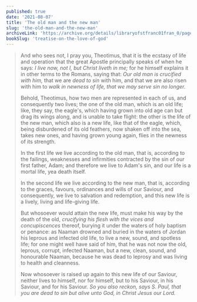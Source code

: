 ```yaml
---
published: true
date: '2021-08-07'
title: 'The old man and the new man'
slug: 'the-old-man-and-the-new-man'
archiveLink: 'https://archive.org/details/libraryofstfranc01fran_0/page/302?view=theater'
bookSlug: 'treatise-on-the-love-of-god'
---
```


> And who sees not, I pray you, Theotimus, that it is the ecstasy of life and operation that the great Apostle principally speaks of when he says: *I live now, not I, but Christ liveth in me;* for he himself explains it in other terms to the Romans, saying that: *Our old man is crucified with him,* that we are *dead to sin* with him, and that we are also risen with him to *walk in newness of life, that we may serve sin no longer.*
>
> Behold, Theotimus, how two men are represented in each of us, and consequently two lives; the one of the old man, which is an old life; like, they say, the eagle's, which having grown into old age can but drag its wings along, and is unable to take flight: the other is the life of the new man, which also is a new life, like that of the eagle, which, being disburdened of its old feathers, now shaken off into the sea, takes new ones, and having grown young again, flies in the newness of its strength.
>
> In the first life we live according to the old man, that is, according to the failings, weaknesses and infirmities contracted by the sin of our first father, Adam; and therefore we live to Adam's sin, and our life is a mortal life, yea death itself.
>
> In the second life we live according to the new man, that is, according to the graces, favours, ordinances and wills of our Saviour, and consequently, we live to salvation and redemption, and this new life is a lively, living and life-giving life.
>
> But whosoever would attain the new life, must make his way by the death of the old, *crucifying his flesh with the vices and concupiscences* thereof, burying it under the waters of holy baptism or penance: as Naaman drowned and buried in the waters of Jordan his leprous and infected old life, to live a new, sound, and spotless life; for one might well have said of him, that he was not now the old, leprous, corrupt, infected Naaman, but a new, clean, sound, and honourable Naaman, because he was dead to leprosy and was living to health and cleanness.
>
> Now whosoever is raised up again to this new life of our Saviour, neither lives to himself, nor for himself, but to his Saviour, in his Saviour, and for his Saviour. *So you also reckon, says S. Paul, that you are dead to sin but alive unto God, in Christ Jesus our Lord.*